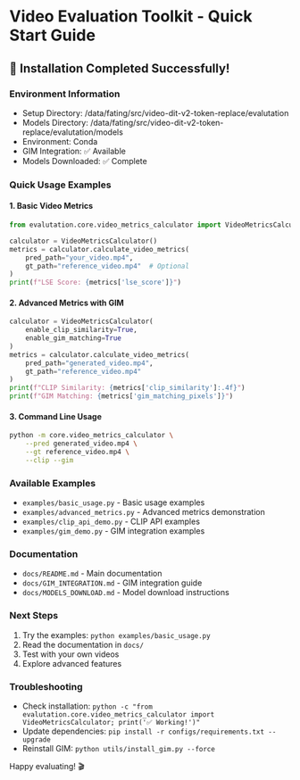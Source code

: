 # Video Evaluation Toolkit - Quick Start Guide

## 🎉 Installation Completed Successfully!

### Environment Information
- Setup Directory: /data/fating/src/video-dit-v2-token-replace/evalutation
- Models Directory: /data/fating/src/video-dit-v2-token-replace/evalutation/models
- Environment: Conda
- GIM Integration: ✅ Available
- Models Downloaded: ✅ Complete

### Quick Usage Examples

#### 1. Basic Video Metrics
```python
from evalutation.core.video_metrics_calculator import VideoMetricsCalculator

calculator = VideoMetricsCalculator()
metrics = calculator.calculate_video_metrics(
    pred_path="your_video.mp4",
    gt_path="reference_video.mp4"  # Optional
)
print(f"LSE Score: {metrics['lse_score']}")
```

#### 2. Advanced Metrics with GIM
```python
calculator = VideoMetricsCalculator(
    enable_clip_similarity=True,
    enable_gim_matching=True
)
metrics = calculator.calculate_video_metrics(
    pred_path="generated_video.mp4",
    gt_path="reference_video.mp4"
)
print(f"CLIP Similarity: {metrics['clip_similarity']:.4f}")
print(f"GIM Matching: {metrics['gim_matching_pixels']}")
```

#### 3. Command Line Usage
```bash
python -m core.video_metrics_calculator \
    --pred generated_video.mp4 \
    --gt reference_video.mp4 \
    --clip --gim
```

### Available Examples
- `examples/basic_usage.py` - Basic usage examples
- `examples/advanced_metrics.py` - Advanced metrics demonstration
- `examples/clip_api_demo.py` - CLIP API examples
- `examples/gim_demo.py` - GIM integration examples

### Documentation
- `docs/README.md` - Main documentation
- `docs/GIM_INTEGRATION.md` - GIM integration guide
- `docs/MODELS_DOWNLOAD.md` - Model download instructions

### Next Steps
1. Try the examples: `python examples/basic_usage.py`
2. Read the documentation in `docs/`
3. Test with your own videos
4. Explore advanced features

### Troubleshooting
- Check installation: `python -c "from evalutation.core.video_metrics_calculator import VideoMetricsCalculator; print('✅ Working!')"`
- Update dependencies: `pip install -r configs/requirements.txt --upgrade`
- Reinstall GIM: `python utils/install_gim.py --force`

Happy evaluating! 🎬
